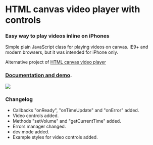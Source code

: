 # HTML canvas video player with controls

### Easy way to play videos inline on iPhones

Simple plain JavaScript class for playing videos on canvas.
IE9+ and modern browsers, but it was intended for iPhone only.

Alternative project of [HTML canvas video player](https://github.com/Stanko/html-canvas-video-player)

### [Documentation and demo](https://github.com/vegaByte/html-canvas-video-player).
[![](http://i.imgur.com/7GaNkD1.png)](https://github.com/vegaByte/html-canvas-video-player)

### Changelog
* Callbacks "onReady", "onTimeUpdate" and "onError" added.
* Video controls added.
* Methods "setVolume" and "getCurrentTime" added.
* Errors manager changed.
* dev mode added.
* Example styles for video controls added.
